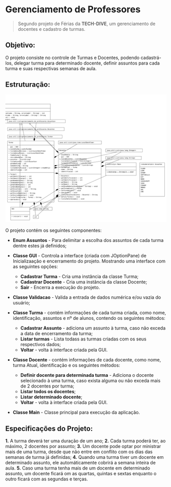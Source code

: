 # Gerenciamento de Professores

> Segundo projeto de Férias da **TECH-DIVE**, um gerenciamento de docentes e cadastro de turmas.

## Objetivo:

O projeto consiste no controle de Turmas e Docentes, podendo cadastrá-los, delegar turma para determinado docente,
definir assuntos para cada turma e suas respectivas semanas de aula.

## Estruturação:

![](img/img.png)

O projeto contém os seguintes componentes:

- **Enum Assuntos** - Para delimitar a escolha dos assuntos de cada turma dentre estes já definidos;

- **Classe GUI** - Controla a interface (criada com JOptionPane) de Inicializaação e encerramento do projeto. 
Mostrando uma interface com as seguintes opções:
  - **Cadastrar Turma** - Cria uma instância da classe Turma;
  - **Cadastrar Docente** - Cria uma instância da classe Docente;
  - **Sair** -  Encerra a execução do projeto.
  

- **Classe Validacao** - Valida a entrada de dados numérica e/ou vazia do usuário;

- **Classe Turma** - contém informações de cada turma criada, como nome, identificação, assuntos e nº de alunos,
contendo os seguintes métodos:

  - **Cadastrar Assunto** - adiciona um assunto à turma, caso não exceda a data de encerramento da turma;
  - **Listar turmas** -  Lista todass as turmas criadas com os seus respectivos dados;
  - **Voltar** - volta à interface criada pela GUI.
  
- **Classe Docente** - contém informações de cada docente, como nome, turma Atual, identificação e os seguintes métodos:

  - **Definir docente para determinada turma** - Adiciona o docente selecionado à uma turma, caso exista alguma
  ou não exceda mais de 2 docentes por turma;
  - **Listar todos os docentes**;
  - **Listar determinado docente**;
  - **Voltar** - volta à interface criada pela GUI.

- **Classe Main** - Classe principal para execução da aplicação.

## Especificações do Projeto:

**1.** A turma deverá ter uma duração de um ano;
**2.** Cada turma poderá ter, ao máximo, 2 docentes por assunto;
**3.** Um docente pode optar por ministrar mais de uma turma, desde que não entre em conflito com
os dias das semanas de turma já definidas;
**4.** Quando uma turma tiver um docente em determinado assunto, ele automáticamente cobrirá a semana inteira de aula.
**5.** Caso uma turma tenha mais de um docente em determinado assunto, um docente ficará om as quartas, quintas e sextas
enquanto o outro ficará com as segundas e terças.

